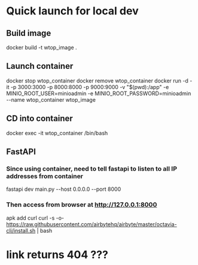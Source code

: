 # Quick launch for local dev
## Build image
docker build -t wtop_image .

## Launch container
docker stop wtop_container
docker remove wtop_container
docker run -d -it -p 3000:3000 -p 8000:8000 -p 9000:9000 -v "$(pwd):/app" -e MINIO_ROOT_USER=minioadmin -e MINIO_ROOT_PASSWORD=minioadmin --name wtop_container wtop_image

## CD into container
docker exec -it wtop_container /bin/bash

## FastAPI 
### Since using container, need to tell fastapi to listen to all IP addresses from container
fastapi dev main.py --host 0.0.0.0 --port 8000
### Then access from browser at http://127.0.0.1:8000

apk add curl
curl -s -o- https://raw.githubusercontent.com/airbytehq/airbyte/master/octavia-cli/install.sh | bash 
# link returns 404 ???